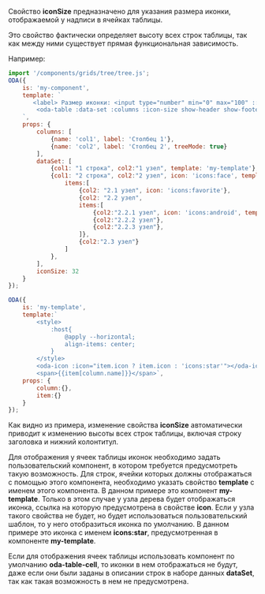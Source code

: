 Свойство **iconSize** предназначено для указания размера иконки, отображаемой у надписи в ячейках таблицы.

Это свойство фактически определяет высоту всех строк таблицы, так как между ними существует прямая функциональная зависимость.

Например:

```javascript _run_line_edit_loadoda_[my-component.js]_h=200_
import '/components/grids/tree/tree.js';
ODA({
    is: 'my-component',
    template: `
       <label> Размер иконки: <input type="number" min="0" max="100" ::value="iconSize">px</label>
        <oda-table :data-set :columns :icon-size show-header show-footer col-lines auto-width></oda-table>
    `,
    props: {
        columns: [
            {name: 'col1', label: 'Столбец 1'},
            {name: 'col2', label: 'Столбец 2', treeMode: true}
        ],
        dataSet: [
            {col1: "1 строка", col2:"1 узел", template: 'my-template'},
            {col1: "2 строка", col2:"2 узел", icon: 'icons:face', template: 'my-template',
                items:[
                    {col2: "2.1 узел", icon: 'icons:favorite'},
                    {col2: "2.2 узел",
                    items:[
                        {col2:"2.2.1 узел", icon: 'icons:android', template: 'my-template'},
                        {col2:"2.2.2 узел"},
                        {col2:"2.2.3 узел"},
                    ]},
                    {col2:"2.3 узел"}
                ]
            },
        ],
        iconSize: 32
    }
});

ODA({
    is: 'my-template',
    template:`
        <style>
            :host{
                @apply --horizontal;
                align-items: center;
            }
        </style>
        <oda-icon :icon="item.icon ? item.icon : 'icons:star'"></oda-icon>
        <span>{{item[column.name]}}</span>`,
    props: {
        column:{},
        item:{}
    }
});
```

Как видно из примера, изменение свойства **iconSize** автоматически приводит к изменению высоты всех строк таблицы, включая строку заголовка и нижний колонтитул.

Для отображения у ячеек таблицы иконок необходимо задать пользовательский компонент, в котором требуется предусмотреть такую возможность. Для строк, ячейки которых должны отображаться с помощью этого компонента, необходимо указать свойство **template** с именем этого компонента. В данном примере это компонент **my-template**. Только в этом случае у узла дерева будет отображаться иконка, ссылка на которую предусмотрена в свойстве **icon**. Если у узла такого свойства не будет, но будет использоваться пользовательский шаблон, то у него отобразиться иконка по умолчанию. В данном примере это иконка с именем **icons:star**, предусмотренная в компоненте **my-template**.

Если для отображения ячеек таблицы использовать компонент по умолчанию **oda-table-cell**, то иконки в нем отображаться не будут, даже если они были заданы в описании строк в наборе данных **dataSet**, так как такая возможность в нем не предусмотрена.
